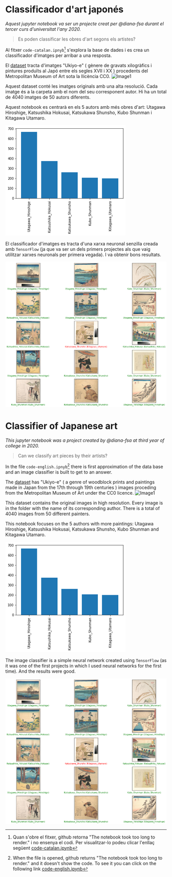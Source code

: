 # Classificador d'art japonés

*Aquest jupyter notebook va ser un projecte creat per @diana-fsa durant el tercer curs d'universitat l'any 2020.*

> Es poden classificar les obres d'art segons els artistes?

Al fitxer `code-catalan.ipnyb`[^1] s'explora la base de dades i es crea un classificador d'imatges per arribar a una resposta.

El [dataset](https://www.kaggle.com/kengoichiki/the-metropolitan-museum-of-art-ukiyoe-dataset) tracta d'imatges "Ukiyo-e" ( gènere de gravats xilogràfics i pintures produïts al Japó entre els segles XVII i XX ) procedents del Metropolitan Museum of Art sota la llicència CC0.
![Image1](https://github.com/diana-fsa/ukiyo-e/blob/main/img/exp.png)

Aquest dataset conté les imatges originals amb una alta resolució. Cada imatge és a la carpeta amb el nom del seu corresponent autor.
Hi ha un total de 4040 imatges de 50 autors diferents.

Aquest notebook es centrarà en els 5 autors amb més obres d'art: Utagawa Hiroshige, Katsushika Hokusai, Katsukawa Shunsho, Kubo Shunman i Kitagawa Utamaro.

![Image2](https://github.com/diana-fsa/ukiyo-e/blob/main/img/5authors.png)

El classificador d'imatges es tracta d'una xarxa neuronal senzilla creada amb `TensorFlow` (ja que va ser un dels primers projectes als que vaig utilitzar xarxes neuronals per primera vegada). I va obtenir bons resultats.

![Image3](https://github.com/diana-fsa/ukiyo-e/blob/main/img/resultat.png)

[^1]: Quan s'obre el fitxer, github retorna "The notebook took too long to render." i no ensenya el codi. Per visualitzar-lo podeu clicar l'enllaç següent [code-catalan.ipynb](https://nbviewer.org/github/diana-fsa/ukiyo-e/blob/main/code-catalan.ipynb)


# Classifier of Japanese art

*This jupyter notebook was a project created by @diana-fsa at third year of college in 2020.*

> Can we classify art pieces by their artists?

In the file `code-english.ipnyb`[^2] there is first approximation of the data base and an image classifier is built to get to an answer.

The [dataset](https://www.kaggle.com/kengoichiki/the-metropolitan-museum-of-art-ukiyoe-dataset) has "Ukiyo-e" ( a genre of woodblock prints and paintings made in Japan from the 17th through 19th centuries ) images proceding from the Metropolitan Museum of Art under the CC0 licence.
![Image1](https://github.com/diana-fsa/ukiyo-e/blob/main/img/exp.png)

This dataset contains the original images in high resolution. Every image is in the folder with the name of its corresponding author. 
There is a total of 4040 images from 50 different painters. 

This notebook focuses on the 5 authors with more paintings: Utagawa Hiroshige, Katsushika Hokusai, Katsukawa Shunsho, Kubo Shunman and Kitagawa Utamaro.

![Image2](https://github.com/diana-fsa/ukiyo-e/blob/main/img/5authors.png)

The image classifier is a simple neural network created using `TensorFlow` (as it was one of the first projects in which I used neural networks for the first time). And the results were good.

![Image3](https://github.com/diana-fsa/ukiyo-e/blob/main/img/resultat.png)

[^2]: When the file is opened, github returns "The notebook took too long to render." and it doesn't show the code. To see it you can click on the following link  [code-english.ipynb](https://nbviewer.org/github/diana-fsa/ukiyo-e/blob/main/code-english.ipynb)
